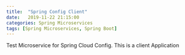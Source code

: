 ```yaml
---
title:  "Spring Config Client"
date:   2019-11-22 21:15:00
categories: Spring Microservices
tags: [Spring Microservices, Spring Boot]
---
```


Test Microservice for Spring Cloud Config. This is a client Application 